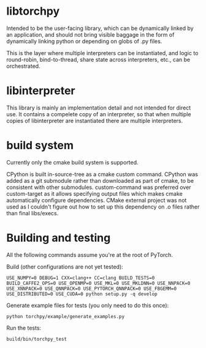 
# libtorchpy
Intended to be the user-facing library, which can be dynamically linked by an application, and should not bring visible baggage in the form of dynamically linking python or depending on globs of .py files.

This is the layer where multiple interpreters can be instantiated, and logic to round-robin, bind-to-thread, share state across interpreters, etc., can be orchestrated.


# libinterpreter
This library is mainly an implementation detail and not intended for direct use.  It contains a compelete copy of an interpreter, so that when multiple copies of libinterpreter are instantiated there are multiple interpreters.

# build system
Currently only the cmake build system is supported.

CPython is built in-source-tree as a cmake custom command.  CPython was added as a git submodule rather than downloaded as part of cmake, to be consistent with other submodules.  custom-command was preferred over custom-target as it allows specifying output files which makes cmake automatically configure dependencies.  CMake external project was not used as I couldn't figure out how to set up this dependency on .o files rather than final libs/execs.

# Building and testing
All the following commands assume you're at the root of PyTorch.

Build (other configurations are not yet tested):
```
USE_NUMPY=0 DEBUG=1 CXX=clang++ CC=clang BUILD_TESTS=0 BUILD_CAFFE2_OPS=0 USE_OPENMP=0 USE_MKL=0 USE_MKLDNN=0 USE_NNPACK=0 USE_XNNPACK=0 USE_QNNPACK=0 USE_PYTORCH_QNNPACK=0 USE_FBGEMM=0 USE_DISTRIBUTED=0 USE_CUDA=0 python setup.py -q develop
```

Generate example files for tests (you only need to do this once):
```
python torchpy/example/generate_examples.py
```

Run the tests:
```
build/bin/torchpy_test
```
